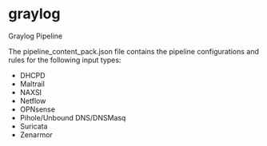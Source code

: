 # graylog

Graylog Pipeline

The pipeline_content_pack.json file contains the pipeline configurations and rules for the following input types:

 - DHCPD
 - Maltrail
 - NAXSI
 - Netflow
 - OPNsense
 - Pihole/Unbound DNS/DNSMasq
 - Suricata
 - Zenarmor

